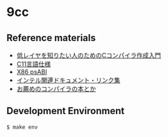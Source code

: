 # 9cc

## Reference materials

* [低レイヤを知りたい人のためのCコンパイラ作成入門](https://www.sigbus.info/compilerbook/)
* [C11言語仕様](http://port70.net/~nsz/c/c11/n1570.html)
* [X86 psABI](https://github.com/hjl-tools/x86-psABI)
* [インテル関連ドキュメント・リンク集](https://gist.github.com/tenpoku1000/2250ec65264ff2d639ddeeffd305fe68)
* [お薦めのコンパイラの本とか](https://keens.github.io/blog/2019/02/16/osusumenokonpairanohontoka/)

## Development Environment

```
$ make env
```

